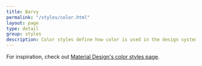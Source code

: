 ```yaml
---
title: Barvy
permalink: "/styles/color.html"
layout: page
type: detail
group: styles
description: Color styles define how color is used in the design system.
---
```


For inspiration, check out [Material Design's color styles page](https://material.io/guidelines/style/color.html).
